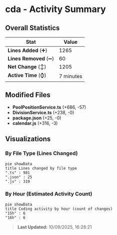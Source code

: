 # cda - Activity Summary 

## Overall Statistics

| Stat                   | Value                                                             |
| ---------------------- | ----------------------------------------------------------------- |
| **Lines Added** (➕)   | 1265                                          |
| **Lines Removed** (➖) | 60                                        |
| **Net Change** (↕)    | 1205                |
| **Active Time** (⌚)   | 7 minutes |


## Modified Files
- **PoolPositionService.ts** (+686, -57)
- **DivisionService.ts** (+238, -0)
- **package.json** (+25, -0)
- **calendar.js** (+316, -3)

## Visualizations

### By File Type (Lines Changed)

```mermaid
pie showData
title Lines changed by file type
".ts" : 981
".json" : 25
".js" : 319
```

### By Hour (Estimated Activity Count)

```mermaid
pie showData
title Coding activity by hour (count of changes)
"15h" : 6
"16h" : 6
```


> **Last Updated:** 10/09/2025, 16:28:21